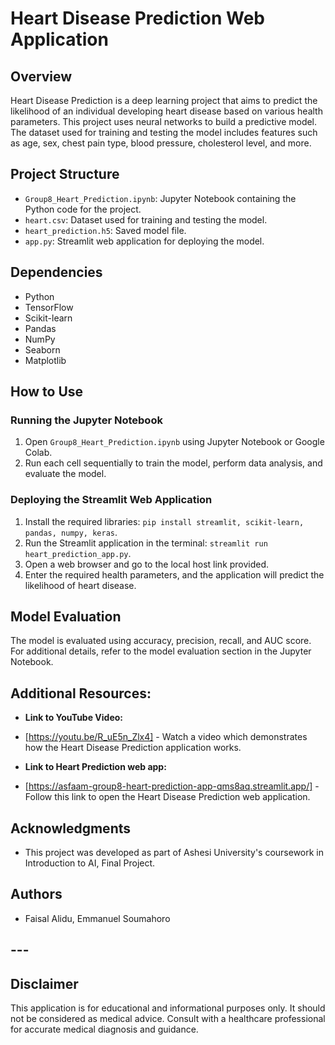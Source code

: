# Heart Disease Prediction Web Application

## Overview

Heart Disease Prediction is a deep learning project that aims to predict the likelihood of an individual developing heart disease based on various health parameters. This project uses neural networks to build a predictive model. The dataset used for training and testing the model includes features such as age, sex, chest pain type, blood pressure, cholesterol level, and more.

## Project Structure

- `Group8_Heart_Prediction.ipynb`: Jupyter Notebook containing the Python code for the project.
- `heart.csv`: Dataset used for training and testing the model.
- `heart_prediction.h5`: Saved model file.
- `app.py`: Streamlit web application for deploying the model.

## Dependencies
- Python
- TensorFlow
- Scikit-learn
- Pandas
- NumPy
- Seaborn
- Matplotlib

## How to Use

### Running the Jupyter Notebook

1. Open `Group8_Heart_Prediction.ipynb` using Jupyter Notebook or Google Colab.
2. Run each cell sequentially to train the model, perform data analysis, and evaluate the model.

### Deploying the Streamlit Web Application

1. Install the required libraries: `pip install streamlit, scikit-learn, pandas, numpy, keras`.
2. Run the Streamlit application in the terminal: `streamlit run heart_prediction_app.py`.
3. Open a web browser and go to the local host link provided.
4. Enter the required health parameters, and the application will predict the likelihood of heart disease.

## Model Evaluation

The model is evaluated using accuracy, precision, recall, and AUC score. For additional details, refer to the model evaluation section in the Jupyter Notebook.

## Additional Resources: 
- **Link to YouTube Video:** 
- [https://youtu.be/R_uE5n_Zlx4] - Watch a video which demonstrates how the Heart Disease Prediction application works.

- **Link to Heart Prediction web app:**
- [https://asfaam-group8-heart-prediction-app-qms8aq.streamlit.app/] - Follow this link to open the Heart Disease Prediction web application.


## Acknowledgments
- This project was developed as part of Ashesi University's coursework in Introduction to AI, Final Project.


## Authors
- Faisal Alidu, Emmanuel Soumahoro

## ---


## Disclaimer

This application is for educational and informational purposes only. It should not be considered as medical advice. Consult with a healthcare professional for accurate medical diagnosis and guidance.

